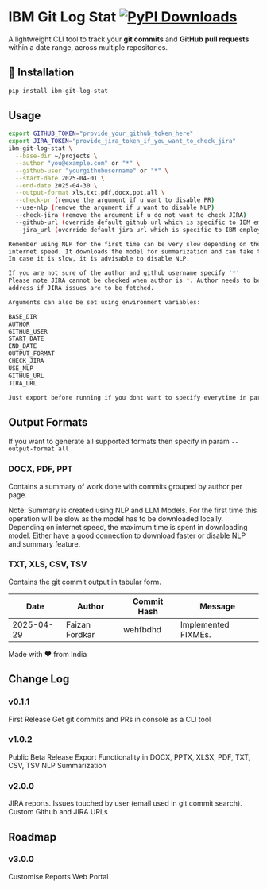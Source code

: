 # IBM Git Log Stat [![PyPI Downloads](https://static.pepy.tech/badge/ibm-git-log-stat)](https://pepy.tech/projects/ibm-git-log-stat)

A lightweight CLI tool to track your **git commits** and **GitHub pull requests** within a date range, across multiple
repositories.

## 🔧 Installation

```bash
pip install ibm-git-log-stat
```

## Usage

```bash
export GITHUB_TOKEN="provide_your_github_token_here"
export JIRA_TOKEN="provide_jira_token_if_you_want_to_check_jira"
ibm-git-log-stat \
  --base-dir ~/projects \
  --author "you@example.com" or "*" \
  --github-user "yourgithubusername" or "*" \
  --start-date 2025-04-01 \
  --end-date 2025-04-30 \
  --output-format xls,txt,pdf,docx,ppt,all \
  --check-pr (remove the argument if u want to disable PR)
  --use-nlp (remove the argument if u want to disable NLP)
  --check-jira (remove the argument if u do not want to check JIRA)
  --github-url (override default github url which is specific to IBM employees)
  --jira_url (override default jira url which is specific to IBM employees)

Remember using NLP for the first time can be very slow depending on the
internet speed. It downloads the model for summarization and can take time.
In case it is slow, it is advisable to disable NLP.

If you are not sure of the author and github username specify '*'
Please note JIRA cannot be checked when author is *. Author needs to be a valid email
address if JIRA issues are to be fetched. 

Arguments can also be set using environment variables:

BASE_DIR
AUTHOR
GITHUB_USER
START_DATE
END_DATE
OUTPUT_FORMAT
CHECK_JIRA
USE_NLP
GITHUB_URL
JIRA_URL

Just export before running if you dont want to specify everytime in parameter
```

## Output Formats

If you want to generate all supported formats then specify in param `--output-format all`

### DOCX, PDF, PPT
Contains a summary of work done with commits grouped by author per page.

Note: Summary is created using NLP and LLM Models. 
For the first time this operation will be slow as the model has to be downloaded locally. 
Depending on internet speed, the maximum time is spent in downloading model.
Either have a good connection to download faster or disable NLP and summary feature.

### TXT, XLS, CSV, TSV
Contains the git commit output in tabular form.

Date | Author  | Commit Hash | Message
---  |---------|-------------| ---
2025-04-29 | Faizan Fordkar | wehfbdhd | Implemented FIXMEs.

Made with ❤️ from India

## Change Log

### v0.1.1
First Release
Get git commits and PRs in console as a CLI tool

### v1.0.2
Public Beta Release
Export Functionality in DOCX, PPTX, XLSX, PDF, TXT, CSV, TSV
NLP Summarization

### v2.0.0
JIRA reports. 
Issues touched by user (email used in git commit search). 
Custom Github and JIRA URLs

## Roadmap

### v3.0.0
Customise Reports
Web Portal